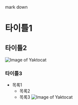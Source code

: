 mark down

# 타이틀1
## 타이틀2
![Image of Yaktocat](https://octodex.github.com/images/yaktocat.png)

### 타이틀3
* 목록1
  * 목록2
  * 목록3
![Image of Yaktocat](https://octodex.github.com/images/yaktocat.png)
